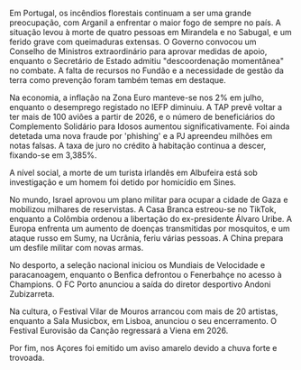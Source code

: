 Em Portugal, os incêndios florestais continuam a ser uma grande preocupação, com Arganil a enfrentar o maior fogo de sempre no país. A situação levou à morte de quatro pessoas em Mirandela e no Sabugal, e um ferido grave com queimaduras extensas. O Governo convocou um Conselho de Ministros extraordinário para aprovar medidas de apoio, enquanto o Secretário de Estado admitiu "descoordenação momentânea" no combate. A falta de recursos no Fundão e a necessidade de gestão da terra como prevenção foram também temas em destaque.

Na economia, a inflação na Zona Euro manteve-se nos 2% em julho, enquanto o desemprego registado no IEFP diminuiu. A TAP prevê voltar a ter mais de 100 aviões a partir de 2026, e o número de beneficiários do Complemento Solidário para Idosos aumentou significativamente. Foi ainda detetada uma nova fraude por 'phishing' e a PJ apreendeu milhões em notas falsas. A taxa de juro no crédito à habitação continua a descer, fixando-se em 3,385%.

A nível social, a morte de um turista irlandês em Albufeira está sob investigação e um homem foi detido por homicídio em Sines.

No mundo, Israel aprovou um plano militar para ocupar a cidade de Gaza e mobilizou milhares de reservistas. A Casa Branca estreou-se no TikTok, enquanto a Colômbia ordenou a libertação do ex-presidente Álvaro Uribe. A Europa enfrenta um aumento de doenças transmitidas por mosquitos, e um ataque russo em Sumy, na Ucrânia, feriu várias pessoas. A China prepara um desfile militar com novas armas.

No desporto, a seleção nacional iniciou os Mundiais de Velocidade e paracanoagem, enquanto o Benfica defrontou o Fenerbahçe no acesso à Champions. O FC Porto anunciou a saída do diretor desportivo Andoni Zubizarreta.

Na cultura, o Festival Vilar de Mouros arrancou com mais de 20 artistas, enquanto a Sala Musicbox, em Lisboa, anunciou o seu encerramento. O Festival Eurovisão da Canção regressará a Viena em 2026.

Por fim, nos Açores foi emitido um aviso amarelo devido a chuva forte e trovoada.